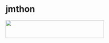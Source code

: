 # jmthon

<p align="left"><a href="https://heroku.com/deploy?template=https://github.com/8qg7/music"> <img src="https://img.shields.io/badge/Deploy%20To%20Heroku-purple?style=for-the-badge&logo=heroku" width="320" height="58.45"/></a></p>
